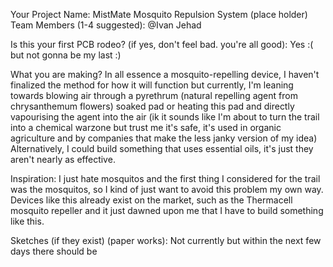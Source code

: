 Your Project Name: MistMate Mosquito Repulsion System (place holder)
Team Members (1-4 suggested): @Ivan Jehad 

Is this your first PCB rodeo? (if yes, don't feel bad. you're all good): Yes :( but not gonna be my last :)

What you are making?
In all essence a mosquito-repelling device, I haven't finalized the method for how it will function but currently,
I'm leaning towards blowing air through a pyrethrum (natural repelling agent from chrysanthemum flowers) 
soaked pad or heating this pad and directly vapourising the agent into the air 
(ik it sounds like I'm about to turn the trail into a chemical warzone but trust me it's safe, it's used in organic agriculture and by companies that make the less janky version of my idea)
Alternatively, I could build something that uses essential oils, it's just they aren't nearly as effective.

Inspiration: I just hate mosquitos and the first thing I considered for the trail was the mosquitos, so I kind of just want to avoid this problem my own way. 
Devices like this already exist on the market, such as the Thermacell mosquito repeller and it just dawned upon me that I have to build something like this. 

Sketches (if they exist) (paper works): Not currently but within the next few days there should be

